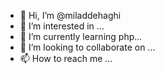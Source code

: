 - 👋 Hi, I’m @miladdehaghi
- 👀 I’m interested in ...
- 🌱 I’m currently learning php...
- 💞️ I’m looking to collaborate on ...
- 📫 How to reach me ...

<!---
miladdehaghi/miladdehaghi is a ✨ special ✨ repository because its `README.md` (this file) appears on your GitHub profile.
You can click the Preview link to take a look at your changes.
--->
